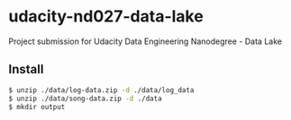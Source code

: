 # udacity-nd027-data-lake

Project submission for Udacity Data Engineering Nanodegree - Data Lake

## Install

```bash
$ unzip ./data/log-data.zip -d ./data/log_data
$ unzip ./data/song-data.zip -d ./data
$ mkdir output
```
